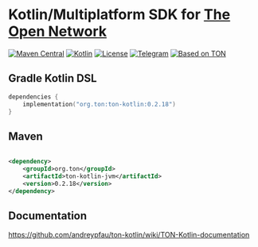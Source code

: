 # Kotlin/Multiplatform SDK for [The Open Network](https://ton.org)

[![Maven Central][maven-central-svg]][maven-central]
[![Kotlin][kotlin-svg]][kotlin]
[![License][license-svg]][license]
[![Telegram][telegram-svg]][telegram]
[![Based on TON][ton-svg]][ton]

## Gradle Kotlin DSL

```kotlin
dependencies {
    implementation("org.ton:ton-kotlin:0.2.18")
}
```

## Maven

```xml

<dependency>
    <groupId>org.ton</groupId>
    <artifactId>ton-kotlin-jvm</artifactId>
    <version>0.2.18</version>
</dependency>
```

## Documentation

https://github.com/andreypfau/ton-kotlin/wiki/TON-Kotlin-documentation

<!-- Badges -->

[maven-central]: https://central.sonatype.com/artifact/org.ton/ton-kotlin/0.2.18

[license]: LICENSE

[kotlin]: http://kotlinlang.org

[ton]: https://ton.org

[telegram]: https://t.me/tonkotlin

[maven-central-svg]: https://img.shields.io/maven-central/v/org.ton/ton-kotlin?color=blue

[kotlin-svg]: https://img.shields.io/badge/Kotlin-1.8.0-blue.svg?logo=kotlin

[telegram-svg]: https://img.shields.io/badge/Telegram-join%20chat-blue.svg?logo=telegram

[ton-svg]: https://img.shields.io/badge/Based%20on-TON-blue

[license-svg]: https://img.shields.io/github/license/andreypfau/ton-kotlin?color=blue
